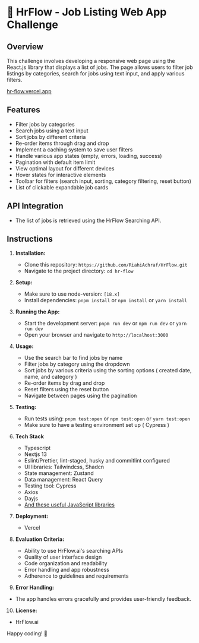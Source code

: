 #  🚀 HrFlow - Job Listing Web App Challenge 

## Overview

This challenge involves developing a responsive web page using the React.js library that displays a list of jobs. The page allows users to filter job listings by categories, search for jobs using text input, and apply various filters.

[hr-flow.vercel.app](https://hr-flow.vercel.app/)

## Features

- Filter jobs by categories
- Search jobs using a text input
- Sort jobs by different criteria
- Re-order items through drag and drop
- Implement a caching system to save user filters
- Handle various app states (empty, errors, loading, success)
- Pagination with default item limit
- View optimal layout for different devices
- Hover states for interactive elements
- Toolbar for filters (search input, sorting, category filtering, reset button)
- List of clickable expandable job cards

## API Integration

- The list of jobs is retrieved using the HrFlow Searching API.

## Instructions

1. **Installation:**
   - Clone this repository: `https://github.com/RiahiAchraf/HrFlow.git`
   - Navigate to the project directory: `cd hr-flow`

2. **Setup:**
   - Make sure to use node-version: `[18.x]`
   - Install dependencies: `pnpm install` or `npm install` or `yarn install` 

3. **Running the App:**
   - Start the development server: `pnpm run dev` or `npm run dev` or `yarn run dev`
   - Open your browser and navigate to `http://localhost:3000`

4. **Usage:**
   - Use the search bar to find jobs by name
   - Filter jobs by category using the dropdown
   - Sort jobs by various criteria using the sorting options ( created date, name, and category )
   - Re-order items by drag and drop
   - Reset filters using the reset button
   - Navigate between pages using the pagination

5. **Testing:**
   - Run tests using: `pnpm test:open` or `npm test:open` or `yarn test:open`
   - Make sure to have a testing environment set up ( Cypress )

6. **Tech Stack**
   - Typescript
   - Nextjs 13
   - Eslint/Prettier, lint-staged, husky and commitlint configured
   - UI libraries: Tailwindcss, Shadcn
   - State management: Zustand
   - Data management: React Query
   - Testing tool: Cypress
   - Axios
   - Dayjs
   - [And these useful JavaScript libraries ](https://github.com/RiahiAchraf/HrFlow/blob/main/package.json)
  
7. **Deployment:**
   - Vercel

8. **Evaluation Criteria:**
   - Ability to use HrFlow.ai's searching APIs
   - Quality of user interface design
   - Code organization and readability
   - Error handling and app robustness
   - Adherence to guidelines and requirements

9.  **Error Handling:**
   - The app handles errors gracefully and provides user-friendly feedback.

10. **License:**
   - HrFlow.ai

Happy coding! 🥳
